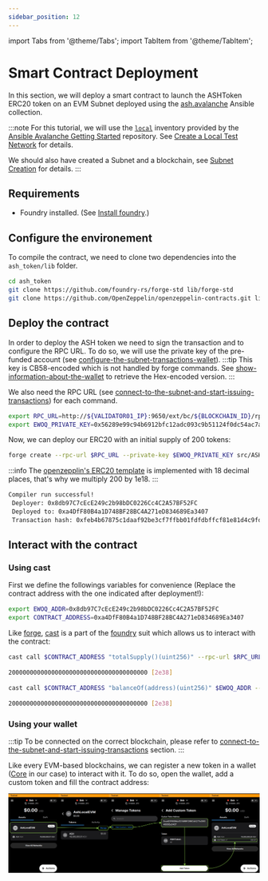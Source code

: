 ```yaml
---
sidebar_position: 12
---
```


import Tabs from '@theme/Tabs';
import TabItem from '@theme/TabItem';

# Smart Contract Deployment

In this section, we will deploy a smart contract to launch the ASHToken ERC20 token on an EVM Subnet deployed using the [ash.avalanche](https://github.com/AshAvalanche/ansible-avalanche-collection) Ansible collection.

:::note
For this tutorial, we will use the [`local`](https://github.com/AshAvalanche/ansible-avalanche-getting-started/tree/main/inventories/local) inventory provided by the [Ansible Avalanche Getting Started](https://github.com/AshAvalanche/ansible-avalanche-getting-started) repository. See [Create a Local Test Network](./local-test-network) for details.

We should also have created a Subnet and a blockchain, see [Subnet Creation](/docs/toolkit/ansible-avalanche-collection/tutorials/subnet-creation) for details.
:::

## Requirements

- Foundry installed. (See [Install foundry](https://book.getfoundry.sh/getting-started/installation).)

## Configure the environement

To compile the contract, we need to clone two dependencies into the `ash_token/lib` folder.

```bash title="Command"
cd ash_token
git clone https://github.com/foundry-rs/forge-std lib/forge-std
git clone https://github.com/OpenZeppelin/openzeppelin-contracts.git lib/openzeppelin-contracts
```

## Deploy the contract

In order to deploy the ASH token we need to sign the transaction and to configure the RPC URL. To do so, we will use the private key of the pre-funded account (see [configure-the-subnet-transactions-wallet](https://ash.center/docs/toolkit/ansible-avalanche-collection/tutorials/subnet-creation#configure-the-subnet-transactions-wallet)).
:::tip
This key is CB58-encoded which is not handled by forge commands. See [show-information-about-the-wallet](https://ash.center/docs/toolkit/ash-cli/tutorials/wallet-funding#show-information-about-the-wallet) to retrieve the Hex-encoded version.
:::

We also need the RPC URL (see [connect-to-the-subnet-and-start-issuing-transactions](https://ash.center/docs/toolkit/ansible-avalanche-collection/tutorials/subnet-creation#connect-to-the-subnet-and-start-issuing-transactions)) for each command.

```bash title="Command"
export RPC_URL=http://${VALIDATOR01_IP}:9650/ext/bc/${BLOCKCHAIN_ID}/rpc
export EWOQ_PRIVATE_KEY=0x56289e99c94b6912bfc12adc093c9b51124f0dc54ac7a766b2bc5ccf558d8027
```

Now, we can deploy our ERC20 with an initial supply of 200 tokens:

```bash title="Command"
forge create --rpc-url $RPC_URL --private-key $EWOQ_PRIVATE_KEY src/ASHToken.sol:ASHToken --constructor-args 200000000000000000000
```
:::info
The [openzepplin's ERC20 template](https://github.com/OpenZeppelin/openzeppelin-contracts/blob/ae1bafcb48fe220257d76bfd93a237db3ebaf3df/contracts/token/ERC20/ERC20.sol#L83) is implemented with 18 decimal places, that's why we multiply 200 by 1e18.
:::

```bash title="Output"
Compiler run successful!
 Deployer: 0x8db97C7cEcE249c2b98bDC0226Cc4C2A57BF52FC
 Deployed to: 0xa4DfF80B4a1D748BF28BC4A271eD834689Ea3407
 Transaction hash: 0xfeb4b67875c1daaf92be3cf7ffbb01fdfdbffcf81e81d4c9fd329397f492af99
```

## Interact with the contract

### Using cast

First we define the followings variables for convenience (Replace the contract address with the one indicated after deployment!):
```bash title="command"
export EWOQ_ADDR=0x8db97C7cEcE249c2b98bDC0226Cc4C2A57BF52FC
export CONTRACT_ADDRESS=0xa4DfF80B4a1D748BF28BC4A271eD834689Ea3407
```

Like [forge](https://book.getfoundry.sh/reference/forge/), [cast](https://book.getfoundry.sh/reference/cast/) is a part of the [foundry](https://github.com/foundry-rs/foundry) suit which allows us to interact with the contract:
```bash title="command"
cast call $CONTRACT_ADDRESS "totalSupply()(uint256)" --rpc-url $RPC_URL
```
```bash title="Output"
200000000000000000000000000000000000000 [2e38]
```
```bash title="command"
cast call $CONTRACT_ADDRESS "balanceOf(address)(uint256)" $EWOQ_ADDR --rpc-url $RPC_URL
```
```bash title="Output"
200000000000000000000000000000000000000 [2e38]
```

### Using your wallet

:::tip
To be connected on the correct blockchain, please refer to  [connect-to-the-subnet-and-start-issuing-transactions](http://localhost:3000/docs/toolkit/ansible-avalanche-collection/tutorials/subnet-creation#connect-to-the-subnet-and-start-issuing-transactions) section.
:::

Like every EVM-based blockchains, we can register a new token in a wallet ([Core](https://core.app/) in our case) to interact with it. To do so, open the wallet, add a custom token and fill the contract address:

![alt text](../../../../static/img/ash-workflow-ASHToken-Wallet.png)
